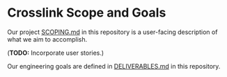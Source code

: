 # Crosslink Scope and Goals

Our project [SCOPING.md](./SCOPING.md) in this repository is a user-facing description of what we aim to accomplish.

(**TODO:** Incorporate user stories.)

Our engineering goals are defined in [DELIVERABLES.md](./DELIVERABLES.md) in this repository.
